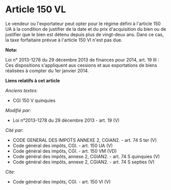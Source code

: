 # Article 150 VL

Le vendeur ou l'exportateur peut opter pour le régime défini à l'article 150 UA à la condition de justifier de la date et du
prix d'acquisition du bien ou de justifier que le bien est détenu depuis plus de vingt-deux ans. Dans ce cas, la taxe
forfaitaire prévue à l'article 150 VI n'est pas due.

**Nota:**

Loi n° 2013-1278 du 29 décembre 2013 de finances pour 2014, art. 19 III : Ces dispositions s'appliquent aux cessions et aux
exportations de biens réalisées à compter du 1er janvier 2014.

**Liens relatifs à cet article**

_Anciens textes_:

  - CGI 150 V quinquies

_Modifié par_:

  - Loi n°2013-1278 du 29 décembre 2013 - art. 19 (V)

_Cité par_:

  - CODE GENERAL DES IMPOTS ANNEXE 2, CGIAN2. - art. 74 S ter (V)
  - Code général des impôts, CGI. - art. 150 UA (V)
  - Code général des impôts, CGI. - art. 150 VM (VD)
  - Code général des impôts, annexe 2, CGIAN2. - art. 74 S quinquies (V)
  - Code général des impôts, annexe 2, CGIAN2. - art. 74 S septies (V)

_Cite_:

  - Code général des impôts, CGI. - art. 150 VI (V)
